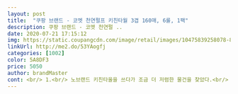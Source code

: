 ```yaml
---
layout: post 
title:  "쿠팡 브랜드 - 코멧 천연펄프 키친타월 3겹 160매, 6롤, 1팩" 
description: 쿠팡 브랜드 - 코멧 천연펄 ..
date: 2020-07-21 17:15:12 
img: https://static.coupangcdn.com/image/retail/images/10475839258078-8aacb2b8-51d8-42db-95b2-4fe792515ef2.jpg 
linkUrl: http://me2.do/53YAogfj 
categories: [1002] 
color: 5A8DF3 
price: 5050 
author: brandMaster 
cont: <br/> 1.<br/> 노브랜드 키친타올을 쓰다가 조금 더 저렴한 물건을 찾았다.<br/> 가볍다지만, 그래도 부피가 상당하기에 장을 볼 때 이만저만 불편한게 아닌지라 이제는 쿠팡을 애용하기로 했다.<br/><br/>2.<br/> 우리집에서는 요리를 주로 내가 담당하고 있어서 키친타올을 대개는 내가 쓴다.<br/> 흡수력도 좋고 비교했을때 전혀 불편하지 않다.<br/> 가격대 성능비도 짱짱한 듯하다.<br/><br/>3.<br/> 그러니 손을 씻고도 습관적으로 키친타올로 손이 가는 건 안비밀... <br/> 손이 가요 손이 가... <br/>.<br/><br/>4.<br/> 제일 맘에 드는 것은 오래된 재고가 아니라 만든지 정말 얼마 안된 제품이 왔다는 것이다.<br/> 앞으로는 저렴하더라도 성능이 좋은 이런 제품들이 더 각광받을 것 같다.<br/> 요리를 부른다.<br/> 이상한 키친타올.<br/><br/>3겹<br/>4무  형광증백제,포름알데히드,색소,향료<br/>천연펄프<br/>가격대비로는 얘보다는 많이 들어있는 키친타올을 쓰는게<br/>구매가격4,990<br/>구매하실때 참고 해주세요<br/>구성160매 × 6롤<br/>그래봤자5장 정도는 써야할것같았어요<br/>그래서 특별히 나쁘지만 않으면<br/>그러고 보니 폭도 좁은듯 합니다<br/>기억이 있어 이번엔 3겹으로 샀는데요<br/> 
---
```

 
